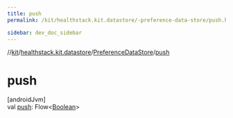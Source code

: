 ```yaml
---
title: push
permalink: /kit/healthstack.kit.datastore/-preference-data-store/push.html

sidebar: dev_doc_sidebar
---
```

//[kit](../../../index.html)/[healthstack.kit.datastore](../index.html)/[PreferenceDataStore](index.html)/[push](push.html)



# push



[androidJvm]\
val [push](push.html): Flow&lt;[Boolean](https://kotlinlang.org/api/latest/jvm/stdlib/kotlin/-boolean/index.html)&gt;




